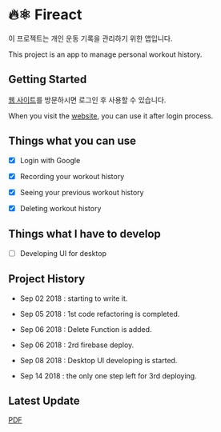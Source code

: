 
# 🔥⚛️ Fireact

이 프로젝트는 개인 운동 기록을 관리하기 위한 앱입니다.

This project is an app to manage personal workout history.

## Getting Started

[웹 사이트](https://fireact-b8dc7.firebaseapp.com)를 방문하시면 로그인 후 사용할 수 있습니다.

When you visit the [website](https://fireact-b8dc7.firebaseapp.com), you can use it after login process.


## Things what you can use

- [x] Login with Google

- [x] Recording your workout history

- [x] Seeing your previous workout history

- [x] Deleting workout history


## Things what I have to develop

- [ ] Developing UI for desktop


## Project History

- Sep 02 2018 : starting to write it.

- Sep 05 2018 : 1st code refactoring is completed. 

- Sep 06 2018 : Delete Function is added.

- Sep 06 2018 : 2rd firebase deploy.

- Sep 08 2018 : Desktop UI developing is started.

- Sep 14 2018 : the only one step left for 3rd deploying.


## Latest Update

[PDF](https://github.com/zynkn/fireact/tree/master/docs/Fireact_3rd_Deploy_Eng.pdf)